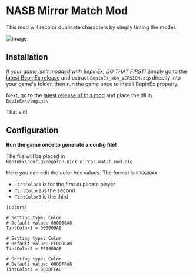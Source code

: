 # NASB Mirror Match Mod

This mod will recolor duplicate characters by simply tinting the model.

![image](https://user-images.githubusercontent.com/27714637/136115464-9b238b9e-0df1-437c-8271-4c572d629cba.png)


## Installation

*If your game isn't modded with BepinEx, DO THAT FIRST!*
Simply go to the [latest BepinEx release](https://github.com/BepInEx/BepInEx/releases) and extract `BepinEx_x64_VERSION.zip` directly into your game's folder, then run the game once to install BepinEx properly.

Next, go to the [latest release of this mod](https://github.com/megalon/nick-mirror-match-mod/releases/latest) and place the dll in `BepInEx\plugins\`

That's it!

## Configuration

**Run the game once to generate a config file!**

The file will be placed in
`BepInEx\config\megalon.nick_mirror_match_mod.cfg`

Here you can edit the color hex values.
The format is `RRGGBBAA`

* `TintColor1` is for the first duplicate player
* `TintColor2` is the second
* `TintColor3` is the third

```
[Colors]

# Setting type: Color
# Default value: 000000A8
TintColor1 = 000000A8

# Setting type: Color
# Default value: FF0000A8
TintColor2 = FF0000A8

# Setting type: Color
# Default value: 0000FFA8
TintColor3 = 0000FFA8
```
